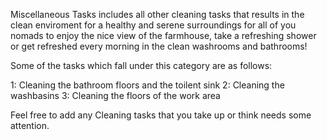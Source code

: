 Miscellaneous Tasks includes all other cleaning tasks that results in the clean enviroment for a healthy and serene surroundings for all of you nomads to enjoy the nice view of the farmhouse, take a refreshing shower or get refreshed every morning in the clean washrooms and bathrooms!

Some of the tasks which fall under this category are as follows:

1: Cleaning the bathroom floors and the toilent sink
2: Cleaning the washbasins
3: Cleaning the floors of the work area


Feel free to add any Cleaning tasks that you take up or think needs some attention.